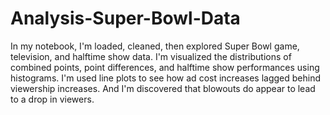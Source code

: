 # Analysis-Super-Bowl-Data
In my notebook, I'm loaded, cleaned, then explored Super Bowl game, television, and halftime show data. I'm visualized the distributions of combined points, point differences, and halftime show performances using histograms. I'm used line plots to see how ad cost increases lagged behind viewership increases. And I'm discovered that blowouts do appear to lead to a drop in viewers.
